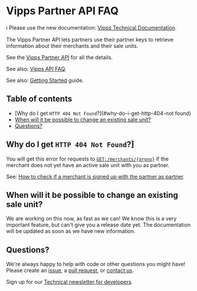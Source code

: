 <!-- START_METADATA
---
title: FAQ
sidebar_position: 45
---
END_METADATA -->

# Vipps Partner API FAQ

<!-- START_COMMENT -->

ℹ️ Please use the new documentation:
[Vipps Technical Documentation](https://vippsas.github.io/vipps-developer-docs/).

<!-- END_COMMENT -->

The Vipps Partner API lets partners use their partner keys to retrieve information
about their merchants and their sale units.

See the
[Vipps Partner API](vipps-partner-api.md)
for all the details.

See also:
[Vipps API FAQ](https://vippsas.github.io/vipps-developer-docs/docs/vipps-developers/faqs/).

See also:
[Getting Started](https://vippsas.github.io/vipps-developer-docs/docs/vipps-developers/vipps-getting-started)
guide.

<!-- START_TOC -->

## Table of contents

* [Why do I get `HTTP 404 Not Found`?](#why-do-i-get-http-404-not found)
* [When will it be possible to change an existing sale unit?](#when-will-it-be-possible-to-change-an-existing-sale-unit)
* [Questions?](#questions)

<!-- END_TOC -->

## Why do I get `HTTP 404 Not Found`?]

You will get this error for requests to
[`GET:/merchants/{orgno}`](https://vippsas.github.io/vipps-developer-docs/api/partner#tag/Merchants/operation/getMerchant)
if the merchant does not yet have an active sale unit with you as partner.

See:
[How to check if a merchant is signed up with the partner as partner](https://vippsas.github.io/vipps-developer-docs/docs/vipps-partner#how-to-check-if-a-merchant-is-signed-up-with-the-partner-as-partner).

## When will it be possible to change an existing sale unit?

We are working on this now, as fast as we can!
We know this is a very important feature, but can't give you a release date yet.
The documentation will be updated as soon as we have new information.

## Questions?

We're always happy to help with code or other questions you might have!
Please create an [issue](https://github.com/vippsas/vipps-partner-api/issues),
a [pull request](https://github.com/vippsas/vipps-partner-api/pulls),
or [contact us](https://vippsas.github.io/vipps-developer-docs/docs/vipps-developers/contact).

Sign up for our [Technical newsletter for developers](https://vippsas.github.io/vipps-developer-docs/docs/vipps-developers/newsletters).
